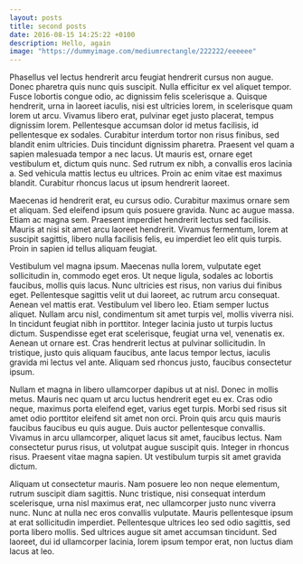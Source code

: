```yaml
---
layout: posts
title: second posts
date: 2016-08-15 14:25:22 +0100
description: Hello, again
image: "https://dummyimage.com/mediumrectangle/222222/eeeeee"
---
```


Phasellus vel lectus hendrerit arcu feugiat hendrerit cursus non augue. Donec pharetra quis nunc quis suscipit. Nulla efficitur ex vel aliquet tempor. Fusce lobortis congue odio, ac dignissim felis scelerisque a. Quisque hendrerit, urna in laoreet iaculis, nisi est ultricies lorem, in scelerisque quam lorem ut arcu. Vivamus libero erat, pulvinar eget justo placerat, tempus dignissim lorem. Pellentesque accumsan dolor id metus facilisis, id pellentesque ex sodales. Curabitur interdum tortor non risus finibus, sed blandit enim ultricies. Duis tincidunt dignissim pharetra. Praesent vel quam a sapien malesuada tempor a nec lacus. Ut mauris est, ornare eget vestibulum et, dictum quis nunc. Sed rutrum ex nibh, a convallis eros lacinia a. Sed vehicula mattis lectus eu ultrices. Proin ac enim vitae est maximus blandit. Curabitur rhoncus lacus ut ipsum hendrerit laoreet.

Maecenas id hendrerit erat, eu cursus odio. Curabitur maximus ornare sem et aliquam. Sed eleifend ipsum quis posuere gravida. Nunc ac augue massa. Etiam ac magna sem. Praesent imperdiet hendrerit lectus sed facilisis. Mauris at nisi sit amet arcu laoreet hendrerit. Vivamus fermentum, lorem at suscipit sagittis, libero nulla facilisis felis, eu imperdiet leo elit quis turpis. Proin in sapien id tellus aliquam feugiat.

Vestibulum vel magna ipsum. Maecenas nulla lorem, vulputate eget sollicitudin in, commodo eget eros. Ut neque ligula, sodales ac lobortis faucibus, mollis quis lacus. Nunc ultricies est risus, non varius dui finibus eget. Pellentesque sagittis velit ut dui laoreet, ac rutrum arcu consequat. Aenean vel mattis erat. Vestibulum vel libero leo. Etiam semper luctus aliquet. Nullam arcu nisl, condimentum sit amet turpis vel, mollis viverra nisi. In tincidunt feugiat nibh in porttitor. Integer lacinia justo ut turpis luctus dictum. Suspendisse eget erat scelerisque, feugiat urna vel, venenatis ex. Aenean ut ornare est. Cras hendrerit lectus at pulvinar sollicitudin. In tristique, justo quis aliquam faucibus, ante lacus tempor lectus, iaculis gravida mi lectus vel ante. Aliquam sed rhoncus justo, faucibus consectetur ipsum.

Nullam et magna in libero ullamcorper dapibus ut at nisl. Donec in mollis metus. Mauris nec quam ut arcu luctus hendrerit eget eu ex. Cras odio neque, maximus porta eleifend eget, varius eget turpis. Morbi sed risus sit amet odio porttitor eleifend sit amet non orci. Proin quis arcu quis mauris faucibus faucibus eu quis augue. Duis auctor pellentesque convallis. Vivamus in arcu ullamcorper, aliquet lacus sit amet, faucibus lectus. Nam consectetur purus risus, ut volutpat augue suscipit quis. Integer in rhoncus risus. Praesent vitae magna sapien. Ut vestibulum turpis sit amet gravida dictum.

Aliquam ut consectetur mauris. Nam posuere leo non neque elementum, rutrum suscipit diam sagittis. Nunc tristique, nisi consequat interdum scelerisque, urna nisl maximus erat, nec ullamcorper justo nunc viverra nunc. Nunc at nulla nec eros convallis vulputate. Mauris pellentesque ipsum at erat sollicitudin imperdiet. Pellentesque ultrices leo sed odio sagittis, sed porta libero mollis. Sed ultrices augue sit amet accumsan tincidunt. Sed laoreet, dui id ullamcorper lacinia, lorem ipsum tempor erat, non luctus diam lacus at leo.
